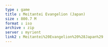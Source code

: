 ```yaml
---
type : game
title : Meitantei Evangelion (Japan)
size : 800.7 M
format : iso
archive : zip
server : myrient
link2 : Meitantei%20Evangelion%20%28Japan%29
---
```

